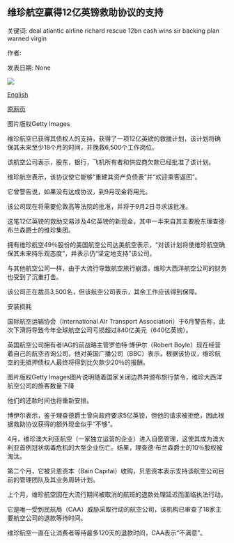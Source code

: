 ## 维珍航空赢得12亿英镑救助协议的支持

关键词: deal atlantic airline richard rescue 12bn cash wins sir backing plan warned virgin

作者: 

发表日期: None

![](https://ichef.bbci.co.uk/news/1024/branded_news/745D/production/_114098792_virginatlantic.jpg)

[English](Virgin%20Atlantic%20wins%20backing%20for%20%C2%A31.2bn%20rescue%20deal.md)

[原网页](https://www.bbc.com/news/business-53908474)

图片版权Getty Images

维珍航空已获得其债权人的支持，获得了一项12亿英镑的救援计划，该计划将确保其未来至少18个月的时间，并挽救6,500个工作岗位。

该航空公司表示，股东，银行，飞机所有者和供应商欠款已经批准了该计划。

维珍航空表示，该协议使它能够“重建其资产负债表”并“欢迎乘客返回”。

它曾警告说，如果没有达成协议，到9月现金将用光。

该公司现在将需要伦敦高等法院的批准，并将于9月2日寻求该批准。

这笔12亿英镑的救助交易涉及4亿英镑的新现金，其中一半来自其主要股东理查德·布兰森爵士的维珍集团。

拥有维珍航空49％股份的美国航空公司达美航空表示，“对该计划将使维珍航空确保其未来持乐观态度”，并表示仍“坚定地支持”该公司。

与其他航空公司一样，由于大流行导致航空旅行崩溃，维珍大西洋航空公司的财务也受到了沉重打击。

该公司正在裁员3,500名，但该航空公司表示，其余工作应该得到保障。

安装损耗

国际航空运输协会（International Air Transport Association）于6月警告称，此次下滑将导致今年全球航空公司亏损超过840亿美元（640亿英镑）。

英国航空公司拥有者IAG的前战略主管罗伯特·博伊尔（Robert Boyle）现在经营着自己的航空咨询公司，他对英国广播公司（BBC）表示，根据该协议，维珍航空的无抵押债权人最终将得到比欠款少20％的报酬。

图片版权Getty Images图片说明随着国家关闭边界并颁布旅行禁令，维珍大西洋航空公司的旅客数量下降

他们的还款时间也将重新安排。

博伊尔表示，鉴于理查德爵士曾向政府要求5亿英镑，但他的请求被拒绝，因此根据救助协议获得的额外现金似乎“不够”。

4月，维珍澳大利亚航空（一家独立运营的企业）进入自愿管理，这使其成为澳大利亚首例冠状病毒危机的大型企业伤亡。结果，理查德·布兰森爵士的10％股权被淘汰。

第二个月，它被贝恩资本（Bain Capital）收购，贝恩资本表示支持该航空公司目前的管理团队及其业务周转计划。

上个月，维珍航空因在大流行期间被取消的航班的退款处理延迟而面临执法行动。

它是唯一受到民航局（CAA）威胁采取行动的航空公司，该机构已审查了18家主要航空公司的退款等待时间。

维珍航空一直在让消费者等待最多120天的退款时间，CAA表示“不满意”。